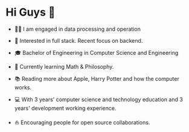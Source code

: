 # Hi Guys 👋



-  ✍🏻 I am engaged in data processing and operation

-  🧐 Interested in full stack. Recent focus on backend.

- 🎓 Bachelor of Engineering in Computer Science and Engineering

- 🌱 Currently learning Math & Philosophy.

- 📚 Reading more about Apple, Harry Potter and how the computer works.

- 💻 With 3 years' computer science and technology education and 3 years' development working experience.

- ⛵ Encouraging people for open source collaborations.

  
